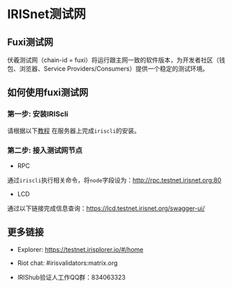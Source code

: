 # IRISnet测试网

## Fuxi测试网

伏羲测试网（chain-id = fuxi）将运行跟主网一致的软件版本，为开发者社区（钱包、浏览器、Service Providers/Consumers）提供一个稳定的测试环境。

## 如何使用fuxi测试网

### 第一步: 安装IRIScli

请根据以下[教程](../software/How-to-install-Irishub.md) 在服务器上完成`iriscli`的安装。

### 第二步: 接入测试网节点

* RPC

通过`iriscli`执行相关命令，将`node`字段设为：http://rpc.testnet.irisnet.org:80

* LCD

通过以下链接完成信息查询：https://lcd.testnet.irisnet.org/swagger-ui/

##  更多链接


* Explorer: https://testnet.irisplorer.io/#/home

* Riot chat: #irisvalidators:matrix.org

* IRIShub验证人工作QQ群：834063323
